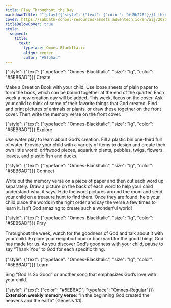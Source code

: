 ```yaml
---
title: Play Throughout the Day
markdownTitle: '^[play]({"style": {"text": {"color": "#d9b228"}}}) throughout the day'
cover: https://sabbath-school-resources-assets.adventech.io/en/aij/2025-01-bg/01/play-cover.png
titleBelowCover: true
style:
  segment:
    title:
      text:
        typeface: Omnes-BlackItalic
        align: center
        color: "#5fb5ac"
---
```


{"style": {"text": {"typeface": "Omnes-BlackItalic", "size": "lg", "color": "#5EB6AD"}}}
Create

Make a Creation Book with your child. Use loose sheets of plain paper to form the book, which can be bound together at the end of the quarter. Each week a new creation day will be added. This week, focus on the cover. Ask your child to think of some of their favorite things that God created. Find and print pictures of animals or plants, or draw these together on the front cover. Then write the memory verse on the front cover.

{"style": {"text": {"typeface": "Omnes-BlackItalic", "size": "lg", "color": "#5EB6AD"}}}
Explore

Use water play to learn about God’s creation. Fill a plastic bin one-third full of water. Provide your child with a variety of items to design and create their own little world: driftwood pieces, aquarium plants, pebbles, twigs, flowers, leaves, and plastic fish and ducks.

{"style": {"text": {"typeface": "Omnes-BlackItalic", "size": "lg", "color": "#5EB6AD"}}}
Connect

Write out the memory verse on a piece of paper and then cut each word up separately. Draw a picture on the back of each word to help your child understand what it says. Hide the word pictures around the room and send your child on a treasure hunt to find them. Once they are found, help your child place the words in the right order and say the verse a few times to learn it. Isn’t God amazing to create such a wonderful world!

{"style": {"text": {"typeface": "Omnes-BlackItalic", "size": "lg", "color": "#5EB6AD"}}}
Pray

Throughout the week, watch for the goodness of God and talk about it with your child. Explore your neighborhood or backyard for the good things God has made for us. As you discover God’s goodness with your child, pause to say “Thank You” to God for each specific thing.

{"style": {"text": {"typeface": "Omnes-BlackItalic", "size": "lg", "color": "#5EB6AD"}}}
Learn

Sing “God Is So Good” or another song that emphasizes God’s love with your child.

{"style": {"text": {"color": "#5EB6AD", "typeface": "Omnes-Regular"}}}
**Extension weekly memory verse**: “In the beginning God created the heavens and the earth” (Genesis 1:1).